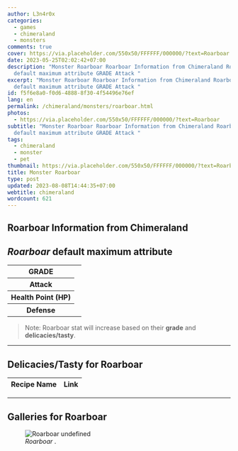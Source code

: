```yaml
---
author: L3n4r0x
categories:
  - games
  - chimeraland
  - monsters
comments: true
cover: https://via.placeholder.com/550x50/FFFFFF/000000/?text=Roarboar
date: 2023-05-25T02:02:42+07:00
description: "Monster Roarboar Roarboar Information from Chimeraland Roarboar
  default maximum attribute GRADE Attack "
excerpt: "Monster Roarboar Roarboar Information from Chimeraland Roarboar
  default maximum attribute GRADE Attack "
id: f5f6e8a0-f0d6-4888-8f30-4f54496e76ef
lang: en
permalink: /chimeraland/monsters/roarboar.html
photos:
  - https://via.placeholder.com/550x50/FFFFFF/000000/?text=Roarboar
subtitle: "Monster Roarboar Roarboar Information from Chimeraland Roarboar
  default maximum attribute GRADE Attack "
tags:
  - chimeraland
  - monster
  - pet
thumbnail: https://via.placeholder.com/550x50/FFFFFF/000000/?text=Roarboar
title: Monster Roarboar
type: post
updated: 2023-08-08T14:44:35+07:00
webtitle: chimeraland
wordcount: 621
---
```


<link
  rel="stylesheet"
  href="https://rawcdn.githack.com/dimaslanjaka/Web-Manajemen/870a349/css/bootstrap-5-3-0-alpha3-wrapper.css"
/>
<section id="bootstrap-wrapper">
  <div data-bs-theme="dark">
    <h2>Roarboar Information from Chimeraland</h2>
    <h2 id="attribute"><i>Roarboar</i> default maximum attribute</h2>
    <div class="row">
      <div class="col mb-2">
        <div class="card">
          <div class="card-body">
            <table>
              <tr>
                <th>GRADE</th>
                <td><br /></td>
              </tr>
              <tr>
                <th>Attack</th>
                <td></td>
              </tr>
              <tr>
                <th>Health Point (HP)</th>
                <td></td>
              </tr>
              <tr>
                <th>Defense</th>
                <td></td>
              </tr>
            </table>
          </div>
        </div>
      </div>
    </div>
    <blockquote class="bd-callout bd-callout-warning">
      Note: Roarboar stat will increase based on their <b>grade</b> and
      <b>delicacies/tasty</b>.
    </blockquote>
    <hr />
    <h2 id="delicacies">Delicacies/Tasty for Roarboar</h2>
    <div class="card">
      <div class="card-body">
        <div class="table-responsive">
          <table class="table table-striped">
            <thead>
              <tr>
                <th>Recipe Name</th>
                <th>Link</th>
              </tr>
            </thead>
            <tbody></tbody>
          </table>
        </div>
      </div>
    </div>
    <hr />
    <div id="gallery">
      <h2>Galleries for Roarboar</h2>
      <div class="row">
        <div class="col-lg-6 col-12">
          <figure>
            <img
              src="https://www.webmanajemen.com/undefined"
              alt="Roarboar undefined"
            />
            <figcaption style="word-wrap: break-word">
              <i>Roarboar</i> .
            </figcaption>
          </figure>
        </div>
      </div>
    </div>
  </div>
</section>